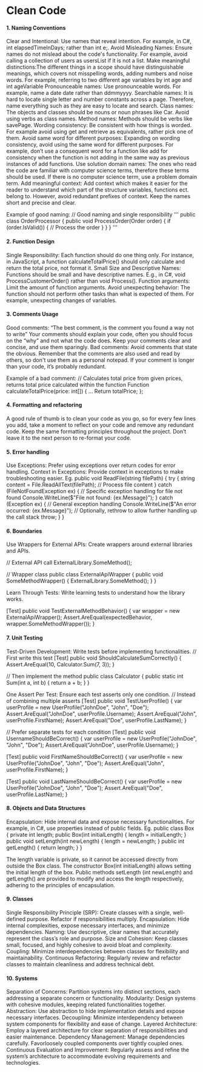 # Clean Code

#### 1. Naming Conventions
Clear and Intentional: Use names that reveal intention. For example, in C#, int elapsedTimeInDays; rather than int e;.
Avoid Misleading Names: Ensure names do not mislead about the code's functionality. For example, avoid calling a collection of users as usersList if it is not a list.
Make meaningful distinctions:The different things in a scope should have distinguishable meanings, which covers not misspelling words, adding numbers and noise words. For example, referring to two different age variables by int age and int ageVariable
Pronounceable names: Use pronounceable words. For example, name a date date rather than ddmmyyyy.
Searchable names: It is hard to locate single letter and number constants across a page. Therefore, name everything such as they are easy to locate and search. 
Class names: The objects and classes should be nouns or noun phrases like Car. Avoid using verbs as class names.
Method names: Methods should be verbs like savePage.
Wording consistency: Be consistent with how things is worded. For example avoid using get and retrieve as equivalents, rather pick one of them.
Avoid same word for different purposes: Expanding on wording consistency, avoid using the same word for different purposes. For example, don’t use a consequent word for a function like add for consistency when the function is not adding in the same way as previous instances of add functions.
Use solution domain names: The ones who read the code are familiar with computer science terms, therefore these terms should be used. If there is no computer science term, use a problem domain term.
Add meaningful context: Add context which makes it easier for the reader to understand which part of the structure variables, functions ect. belong to. However, avoid redundant prefixes of context. Keep the names short and precise and clear.

Example of good naming:
// Good naming and single responsibility
'''
public class OrderProcessor
{
    public void ProcessOrder(Order order)
    {
        if (order.IsValid())
        {
            // Process the order
        }
    }
}
'''


#### 2. Function Design
Single Responsibility: Each function should do one thing only. For instance, in JavaScript, a function calculateTotalPrice() should only calculate and return the total price, not format it.
Small Size and Descriptive Names: Functions should be small and have descriptive names. E.g., in C#, void ProcessCustomerOrder() rather than void Process().
Function arguments: Limit the amount of function arguments. 
Avoid unexpecting behavior: The function should not perform other tasks than what is expected of them. For example, unexpecting changes of variables.

#### 3. Comments Usage
Good comments:
“The best comment, is the comment you found a way not to write”
Your comments should explain your code, often you should focus on the “why” and not what the code does. 
Keep your comments clear and concise, and use them sparingly. 
Bad comments: 
Avoid comments that state the obvious.
Remember that the comments are also used and read by others, so don't use them as a personal notepad. 
If your comment is longer than your code, it’s probably redundant. 

Example of a bad comment:
// Calculates total price from given prices, returns total price calculated within the function
Function calculateTotalPrice(price: int[]) {
…
Return totalPrice;
};

#### 4. Formatting and refactoring
A good rule of thumb is to clean your code as you go, so for every few lines you add, take a moment to reflect on your code and remove any redundant code. 
Keep the same formatting principles throughout the project.
Don’t leave it to the next person to re-format your code. 

#### 5. Error handling
Use Exceptions: Prefer using exceptions over return codes for error handling.
Context in Exceptions: Provide context in exceptions to make troubleshooting easier.
Eg.
public void ReadFile(string filePath)
{
    try
    {
        string content = File.ReadAllText(filePath);
        // Process file content
    }
    catch (FileNotFoundException ex)
    {
        // Specific exception handling for file not found
        Console.WriteLine($"File not found: {ex.Message}");
    }
    catch (Exception ex)
    {
        // General exception handling
        Console.WriteLine($"An error occurred: {ex.Message}");
        // Optionally, rethrow to allow further handling up the call stack
        throw;
    }
}



#### 6. Boundaries
Use Wrappers for External APIs: Create wrappers around external libraries and APIs.

// External API call
ExternalLibrary.SomeMethod();

// Wrapper class
public class ExternalApiWrapper {
    public void SomeMethodWrapper() {
        ExternalLibrary.SomeMethod();
    }
}

Learn Through Tests: Write learning tests to understand how the library works.

[Test]
public void TestExternalMethodBehavior() {
    var wrapper = new ExternalApiWrapper();
    Assert.AreEqual(expectedBehavior, wrapper.SomeMethodWrapper());
}



#### 7. Unit Testing
Test-Driven Development: Write tests before implementing functionalities.
// First write this test
[Test]
public void ShouldCalculateSumCorrectly() {
    Assert.AreEqual(10, Calculator.Sum(7, 3));
}

// Then implement the method
public class Calculator {
    public static int Sum(int a, int b) {
        return a + b;
    }
}


One Assert Per Test: Ensure each test asserts only one condition.
// Instead of combining multiple asserts
[Test]
public void TestUserProfile() {
    var userProfile = new UserProfile("JohnDoe", "John", "Doe");
    Assert.AreEqual("JohnDoe", userProfile.Username);
    Assert.AreEqual("John", userProfile.FirstName);
    Assert.AreEqual("Doe", userProfile.LastName);
}

// Prefer separate tests for each condition
[Test]
public void UsernameShouldBeCorrect() {
    var userProfile = new UserProfile("JohnDoe", "John", "Doe");
    Assert.AreEqual("JohnDoe", userProfile.Username);
}

[Test]
public void FirstNameShouldBeCorrect() {
    var userProfile = new UserProfile("JohnDoe", "John", "Doe");
    Assert.AreEqual("John", userProfile.FirstName);
}

[Test]
public void LastNameShouldBeCorrect() {
    var userProfile = new UserProfile("JohnDoe", "John", "Doe");
    Assert.AreEqual("Doe", userProfile.LastName);
}


#### 8. Objects and Data Structures
Encapsulation: Hide internal data and expose necessary functionalities. For example, in C#, use properties instead of public fields.
Eg.
public class Box {
    private int length;
    public Box(int initialLength) {
        length = initialLength;
    }
    public void setLength(int newLength) {
        length = newLength;
    }
    public int getLength() {
        return length;
    }
}

The length variable is private, so it cannot be accessed directly from outside the Box class.
The constructor Box(int initialLength) allows setting the initial length of the box.
Public methods setLength (int newLength) and getLength() are provided to modify and access the length respectively, adhering to the principles of encapsulation.

#### 9. Classes
Single Responsibility Principle (SRP): Create classes with a single, well-defined purpose. Refactor if responsibilities multiply.
Encapsulation: Hide internal complexities, expose necessary interfaces, and minimize dependencies.
Naming: Use descriptive, clear names that accurately represent the class’s role and purpose.
Size and Cohesion: Keep classes small, focused, and highly cohesive to avoid bloat and complexity.
Coupling: Minimize interdependencies between classes for flexibility and maintainability.
Continuous Refactoring: Regularly review and refactor classes to maintain cleanliness and address technical debt.

#### 10. Systems
Separation of Concerns: Partition systems into distinct sections, each addressing a separate concern or functionality.
Modularity: Design systems with cohesive modules, keeping related functionalities together.
Abstraction: Use abstraction to hide implementation details and expose necessary interfaces.
Decoupling: Minimize interdependency between system components for flexibility and ease of change.
Layered Architecture: Employ a layered architecture for clear separation of responsibilities and easier maintenance.
Dependency Management: Manage dependencies carefully. Favorloosely  coupled components over tightly coupled ones.
Continuous Evaluation and Improvement: Regularly assess and refine the system’s architecture to accommodate evolving requirements and technologies.
